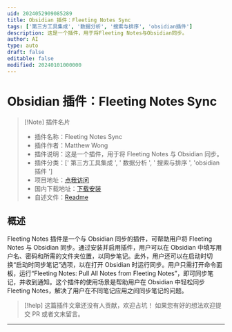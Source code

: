 ```yaml
---
uid: 2024052909085289
title: Obsidian 插件：Fleeting Notes Sync
tags: ['第三方工具集成', '数据分析', '搜索与排序', 'obsidian插件']
description: 这是一个插件，用于将Fleeting Notes与Obsidian同步。
author: AI
type: auto
draft: false
editable: false
modified: 20240101000000
---
```


# Obsidian 插件：Fleeting Notes Sync

> [!Note] 插件名片
> - 插件名称：Fleeting Notes Sync
> - 插件作者：Matthew Wong
> - 插件说明：这是一个插件，用于将 Fleeting Notes 与 Obsidian 同步。
> - 插件分类：[' 第三方工具集成 ', ' 数据分析 ', ' 搜索与排序 ', 'obsidian 插件 ']
> - 项目地址：[点我访问](https://github.com/fleetingnotes/fleeting-notes-obsidian)
> - 国内下载地址：[下载安装](https://pkmer.cn/products/plugin/pluginMarket/?fleeting-notes-obsidian)
> - 自述文件：[Readme](https://ghproxy.net/https://raw.githubusercontent.com/fleetingnotes/fleeting-notes-obsidian/master/README.md)

## 概述

Fleeting Notes 插件是一个与 Obsidian 同步的插件，可帮助用户将 Fleeting Notes 与 Obsidian 同步。通过安装并启用插件，用户可以在 Obsidian 中填写用户名、密码和所需的文件夹位置，以同步笔记。此外，用户还可以在启动时切换“启动时同步笔记”选项，以在打开 Obsidian 时运行同步。用户只需打开命令面板，运行“Fleeting Notes: Pull All Notes from Fleeting Notes”，即可同步笔记，并收到通知。这个插件的使用场景是帮助用户在 Obsidian 中轻松同步 Fleeting Notes，解决了用户在不同笔记应用之间同步笔记的问题。

> [!help]
> 这篇插件文章还没有人贡献，欢迎占坑！
> 如果您有好的想法欢迎提交 PR 或者文末留言。

---



